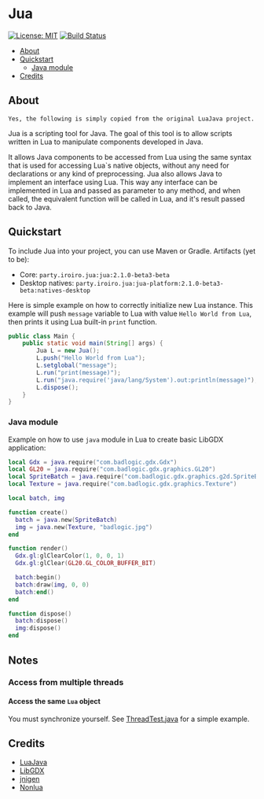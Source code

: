 # Jua #
[![License: MIT](https://img.shields.io/badge/License-MIT-blue.svg)](https://opensource.org/licenses/MIT)
[![Build Status](https://github.com/GuDzpoz/jua/actions/workflows/build-natives.yml/badge.svg)](https://github.com/GuDzpoz/jua/actions/workflows/build-natives.yml)

  * [About](#about)
  * [Quickstart](#quickstart)
    * [Java module](#java-module)
  * [Credits](#credits)

## About ##

    Yes, the following is simply copied from the original LuaJava project.

Jua is a scripting tool for Java. The goal of this tool is to allow scripts written in Lua to manipulate components developed in Java.

It allows Java components to be accessed from Lua using the same syntax that is used for accessing Lua`s native objects, without any need for declarations or any kind of preprocessing. Jua also allows Java to implement an interface using Lua. This way any interface can be implemented in Lua and passed as parameter to any method, and when called, the equivalent function will be called in Lua, and it's result passed back to Java.

## Quickstart ##

To include Jua into your project, you can use Maven or Gradle. Artifacts (yet to be):

* Core: `party.iroiro.jua:jua:2.1.0-beta3-beta`
* Desktop natives: `party.iroiro.jua:jua-platform:2.1.0-beta3-beta:natives-desktop`

Here is simple example on how to correctly initialize new Lua instance.
This example will push `message` variable to Lua with value `Hello World from Lua`, then prints it using Lua built-in `print` function.

```java
public class Main {
    public static void main(String[] args) {
        Jua L = new Jua();
        L.push("Hello World from Lua");
        L.setglobal("message");
        L.run("print(message)");
        L.run("java.require('java/lang/System').out:println(message)");
        L.dispose();
    }
}
```

### Java module ###

Example on how to use `java` module in Lua to create basic LibGDX application:

```lua
local Gdx = java.require("com.badlogic.gdx.Gdx")
local GL20 = java.require("com.badlogic.gdx.graphics.GL20")
local SpriteBatch = java.require("com.badlogic.gdx.graphics.g2d.SpriteBatch")
local Texture = java.require("com.badlogic.gdx.graphics.Texture")

local batch, img

function create()
  batch = java.new(SpriteBatch)
  img = java.new(Texture, "badlogic.jpg")
end

function render()
  Gdx.gl:glClearColor(1, 0, 0, 1)
  Gdx.gl:glClear(GL20.GL_COLOR_BUFFER_BIT)

  batch:begin()
  batch:draw(img, 0, 0)
  batch:end()
end

function dispose()
  batch:dispose()
  img:dispose()
end
```

## Notes

### Access from multiple threads

#### Access the same `Lua` object

You must synchronize yourself. See [ThreadTest.java](./src/test/java/party/iroiro/jua/ThreadTest.java) for a simple example.

## Credits ##

 * [LuaJava](https://github.com/jasonsantos/luajava)
 * [LibGDX](https://github.com/libgdx/libgdx)
 * [jnigen](https://github.com/libgdx/gdx-jnigen)
 * [Nonlua](https://github.com/deathbeam/jua)
